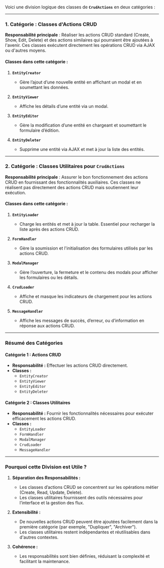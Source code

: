Voici une division logique des classes de **`CrudActions`** en deux catégories :

---

### **1. Catégorie : Classes d'Actions CRUD**
**Responsabilité principale** : Réaliser les actions CRUD standard (Create, Show, Edit, Delete) et des actions similaires qui pourraient être ajoutées à l'avenir. Ces classes exécutent directement les opérations CRUD via AJAX ou d'autres moyens.

#### **Classes dans cette catégorie :**
1. **`EntityCreator`**
   - Gère l’ajout d’une nouvelle entité en affichant un modal et en soumettant les données.

2. **`EntityViewer`**
   - Affiche les détails d’une entité via un modal.

3. **`EntityEditor`**
   - Gère la modification d’une entité en chargeant et soumettant le formulaire d’édition.

4. **`EntityDeleter`**
   - Supprime une entité via AJAX et met à jour la liste des entités.

---

### **2. Catégorie : Classes Utilitaires pour `CrudActions`**
**Responsabilité principale** : Assurer le bon fonctionnement des actions CRUD en fournissant des fonctionnalités auxiliaires. Ces classes ne réalisent pas directement des actions CRUD mais soutiennent leur exécution.

#### **Classes dans cette catégorie :**
1. **`EntityLoader`**
   - Charge les entités et met à jour la table. Essentiel pour recharger la liste après des actions CRUD.

2. **`FormHandler`**
   - Gère la soumission et l'initialisation des formulaires utilisés par les actions CRUD.

3. **`ModalManager`**
   - Gère l’ouverture, la fermeture et le contenu des modals pour afficher les formulaires ou les détails.

4. **`CrudLoader`**
   - Affiche et masque les indicateurs de chargement pour les actions CRUD.

5. **`MessageHandler`**
   - Affiche les messages de succès, d’erreur, ou d’information en réponse aux actions CRUD.

---

### **Résumé des Catégories**

#### **Catégorie 1 : Actions CRUD**
- **Responsabilité :** Effectuer les actions CRUD directement.
- **Classes :**
  - `EntityCreator`
  - `EntityViewer`
  - `EntityEditor`
  - `EntityDeleter`

#### **Catégorie 2 : Classes Utilitaires**
- **Responsabilité :** Fournir les fonctionnalités nécessaires pour exécuter efficacement les actions CRUD.
- **Classes :**
  - `EntityLoader`
  - `FormHandler`
  - `ModalManager`
  - `CrudLoader`
  - `MessageHandler`

---

### **Pourquoi cette Division est Utile ?**
1. **Séparation des Responsabilités :**
   - Les classes d’actions CRUD se concentrent sur les opérations métier (Create, Read, Update, Delete).
   - Les classes utilitaires fournissent des outils nécessaires pour l’interface et la gestion des flux.

2. **Extensibilité :**
   - De nouvelles actions CRUD peuvent être ajoutées facilement dans la première catégorie (par exemple, "Dupliquer", "Archiver").
   - Les classes utilitaires restent indépendantes et réutilisables dans d'autres contextes.

3. **Cohérence :**
   - Les responsabilités sont bien définies, réduisant la complexité et facilitant la maintenance.